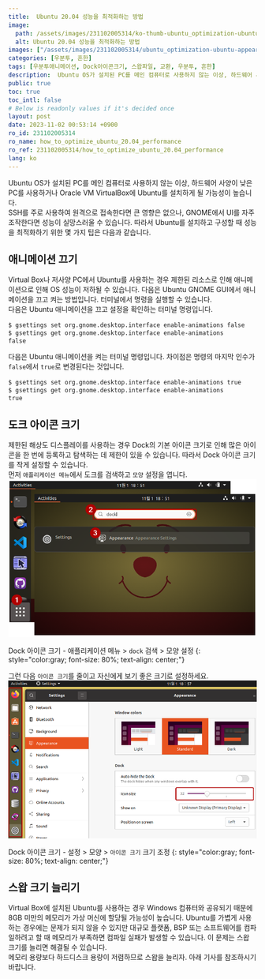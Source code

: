 ```yaml
---
title:  Ubuntu 20.04 성능을 최적화하는 방법
image:
  path: /assets/images/231102005314/ko-thumb-ubuntu_optimization-ubuntu-appearance.png
  alt: Ubuntu 20.04 성능을 최적화하는 방법
images: ["/assets/images/231102005314/ubuntu_optimization-ubuntu-appearance.png", "/assets/images/231102005314/ubuntu_optimization-ubuntu-settings-appearance-icon-size.png"]
categories: [우분투, 흔한]
tags: [우분투애니메이션, Dock아이콘크기, 스왑파일, 교환, 우분투, 흔한]
description:  Ubuntu OS가 설치된 PC를 메인 컴퓨터로 사용하지 않는 이상, 하드웨어 사양이 낮은 PC를 사용하거나 Oracle VM VirtualBox에 Ubuntu를 설치하게 될 가능성이 높습니다. SSH를 주로 사용하여 원격으로 접속한다면 큰 영향은 없으나, GNOME에서 UI를 자주 조작한다면 성능이 실망스러울 수 있습니다. 따라서 Ubuntu를 설치하고 구성할 때 성능을 최적화하기 위한 몇 가지 팁은 다음과 같습니다.
public: true
toc: true
toc_intl: false
# Below is readonly values if it's decided once
layout: post
date: 2023-11-02 00:53:14 +0900
ro_id: 231102005314
ro_name: how_to_optimize_ubuntu_20.04_performance
ro_ref: 231102005314/how_to_optimize_ubuntu_20.04_performance
lang: ko
---
```

Ubuntu OS가 설치된 PC를 메인 컴퓨터로 사용하지 않는 이상, 하드웨어 사양이 낮은 PC를 사용하거나 Oracle VM VirtualBox에 Ubuntu를 설치하게 될 가능성이 높습니다.  
SSH를 주로 사용하여 원격으로 접속한다면 큰 영향은 없으나, GNOME에서 UI를 자주 조작한다면 성능이 실망스러울 수 있습니다. 따라서 Ubuntu를 설치하고 구성할 때 성능을 최적화하기 위한 몇 가지 팁은 다음과 같습니다.  
## 애니메이션 끄기
Virtual Box나 저사양 PC에서 Ubuntu를 사용하는 경우 제한된 리소스로 인해 애니메이션으로 인해 OS 성능이 저하될 수 있습니다. 다음은 Ubuntu GNOME GUI에서 애니메이션을 끄고 켜는 방법입니다. 터미널에서 명령을 실행할 수 있습니다.  
다음은 Ubuntu 애니메이션을 끄고 설정을 확인하는 터미널 명령입니다.  

```shell
$ gsettings set org.gnome.desktop.interface enable-animations false
$ gsettings get org.gnome.desktop.interface enable-animations
false
```
다음은 Ubuntu 애니메이션을 켜는 터미널 명령입니다. 차이점은 명령의 마지막 인수가 `false`에서 `true`로 변경된다는 것입니다.  

```shell
$ gsettings set org.gnome.desktop.interface enable-animations true
$ gsettings get org.gnome.desktop.interface enable-animations
true
```
## 도크 아이콘 크기
제한된 해상도 디스플레이를 사용하는 경우 Dock의 기본 아이콘 크기로 인해 많은 아이콘을 한 번에 등록하고 탐색하는 데 제한이 있을 수 있습니다. 따라서 Dock 아이콘 크기를 작게 설정할 수 있습니다.  
먼저 `애플리케이션 메뉴`에서 도크를 검색하고 `모양` 설정을 엽니다.  
![Dock 아이콘 크기 - 애플리케이션 메뉴 > `dock` 검색 > 모양 설정](/assets/images/231102005314/ubuntu_optimization-ubuntu-appearance.png)  

Dock 아이콘 크기 - 애플리케이션 메뉴 > `dock` 검색 > 모양 설정
{: style="color:gray; font-size: 80%; text-align: center;"}

그런 다음 `아이콘 크기`를 줄이고 자신에게 보기 좋은 크기로 설정하세요.  
![Dock 아이콘 크기 - 설정 > 모양 > `아이콘 크기` 크기 조정](/assets/images/231102005314/ubuntu_optimization-ubuntu-settings-appearance-icon-size.png)  

Dock 아이콘 크기 - 설정 > 모양 > `아이콘 크기` 크기 조정
{: style="color:gray; font-size: 80%; text-align: center;"}

## 스왑 크기 늘리기
Virtual Box에 설치된 Ubuntu를 사용하는 경우 Windows 컴퓨터와 공유되기 때문에 8GB 미만의 메모리가 가상 머신에 할당될 가능성이 높습니다. Ubuntu를 가볍게 사용하는 경우에는 문제가 되지 않을 수 있지만 대규모 플랫폼, BSP 또는 소프트웨어를 컴파일하려고 할 때 메모리가 부족하면 컴파일 실패가 발생할 수 있습니다. 이 문제는 스왑 크기를 늘리면 해결될 수 있습니다.  
메모리 용량보다 하드디스크 용량이 저렴하므로 스왑을 늘리자. 아래 기사를 참조하시기 바랍니다.  
